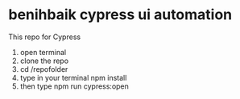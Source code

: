 # benihbaik cypress ui automation

This repo for Cypress 
1. open terminal 
2. clone the repo
3. cd /repofolder
4. type in your terminal npm install
5. then type npm run cypress:open 
